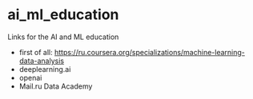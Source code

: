 # ai_ml_education
Links for the AI and ML education

* first of all: https://ru.coursera.org/specializations/machine-learning-data-analysis
* deeplearning.ai
* openai
* Mail.ru Data Academy
